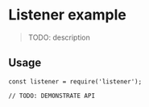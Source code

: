 # Listener example

> TODO: description

## Usage

```
const listener = require('listener');

// TODO: DEMONSTRATE API
```
